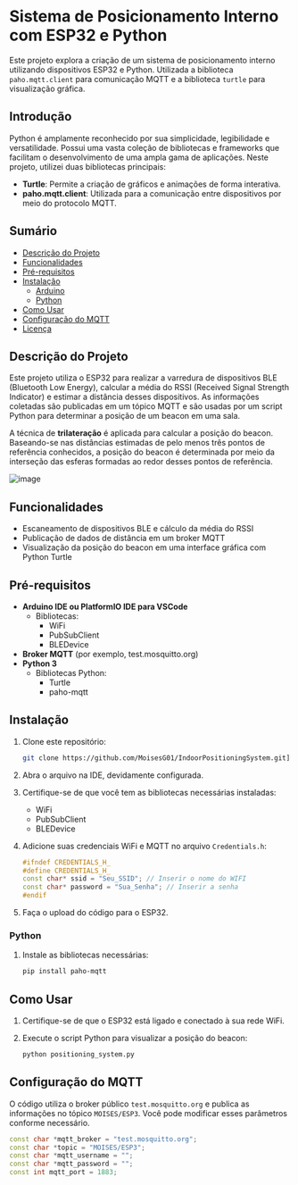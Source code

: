 # Sistema de Posicionamento Interno com ESP32 e Python

Este projeto explora a criação de um sistema de posicionamento interno utilizando dispositivos ESP32 e Python. Utilizada a biblioteca `paho.mqtt.client` para comunicação MQTT e a biblioteca `turtle` para visualização gráfica.

## Introdução

Python é amplamente reconhecido por sua simplicidade, legibilidade e versatilidade. Possui uma vasta coleção de bibliotecas e frameworks que facilitam o desenvolvimento de uma ampla gama de aplicações. Neste projeto, utilizei duas bibliotecas principais:

- **Turtle**: Permite a criação de gráficos e animações de forma interativa.
- **paho.mqtt.client**: Utilizada para a comunicação entre dispositivos por meio do protocolo MQTT.

## Sumário

- [Descrição do Projeto](#descrição-do-projeto)
- [Funcionalidades](#funcionalidades)
- [Pré-requisitos](#pré-requisitos)
- [Instalação](#instalação)
  - [Arduino](#arduino)
  - [Python](#python)
- [Como Usar](#como-usar)
- [Configuração do MQTT](#configuração-do-mqtt)
- [Licença](#licença)

## Descrição do Projeto

Este projeto utiliza o ESP32 para realizar a varredura de dispositivos BLE (Bluetooth Low Energy), calcular a média do RSSI (Received Signal Strength Indicator) e estimar a distância desses dispositivos. As informações coletadas são publicadas em um tópico MQTT e são usadas por um script Python para determinar a posição de um beacon em uma sala.

A técnica de **trilateração** é aplicada para calcular a posição do beacon. Baseando-se nas distâncias estimadas de pelo menos três pontos de referência conhecidos, a posição do beacon é determinada por meio da interseção das esferas formadas ao redor desses pontos de referência.

![image](https://github.com/user-attachments/assets/72d64b20-e51a-4cdb-9c57-019e7d2282e3)


## Funcionalidades

- Escaneamento de dispositivos BLE e cálculo da média do RSSI
- Publicação de dados de distância em um broker MQTT
- Visualização da posição do beacon em uma interface gráfica com Python Turtle

## Pré-requisitos

- **Arduino IDE ou PlatformIO IDE para VSCode**
  - Bibliotecas:
    - WiFi
    - PubSubClient
    - BLEDevice
- **Broker MQTT** (por exemplo, test.mosquitto.org)
- **Python 3**
  - Bibliotecas Python:
    - Turtle
    - paho-mqtt

## Instalação

1. Clone este repositório:

    ```sh
    git clone https://github.com/MoisesG01/IndoorPositioningSystem.git](https://github.com/MoisesG01/Sistema-de-Localizacao-Indoor.git
    ```

2. Abra o arquivo na IDE, devidamente configurada.
3. Certifique-se de que você tem as bibliotecas necessárias instaladas:
   - WiFi
   - PubSubClient
   - BLEDevice
4. Adicione suas credenciais WiFi e MQTT no arquivo `Credentials.h`:

    ```cpp
    #ifndef CREDENTIALS_H_
    #define CREDENTIALS_H_
    const char* ssid = "Seu_SSID"; // Inserir o nome do WIFI
    const char* password = "Sua_Senha"; // Inserir a senha
    #endif
    ```

5. Faça o upload do código para o ESP32.

### Python

1. Instale as bibliotecas necessárias:

    ```sh
    pip install paho-mqtt
    ```

## Como Usar

1. Certifique-se de que o ESP32 está ligado e conectado à sua rede WiFi.
2. Execute o script Python para visualizar a posição do beacon:

    ```sh
    python positioning_system.py
    ```

## Configuração do MQTT

O código utiliza o broker público `test.mosquitto.org` e publica as informações no tópico `MOISES/ESP3`. Você pode modificar esses parâmetros conforme necessário.

```cpp
const char *mqtt_broker = "test.mosquitto.org"; 
const char *topic = "MOISES/ESP3";
const char *mqtt_username = ""; 
const char *mqtt_password = ""; 
const int mqtt_port = 1883; 
